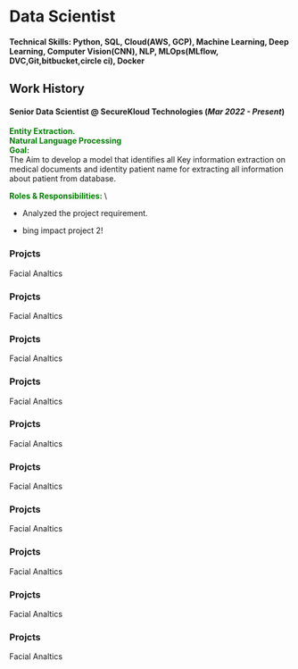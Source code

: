 # Data Scientist

#### Technical Skills: Python, SQL, Cloud(AWS, GCP), Machine Learning, Deep Learning, Computer Vision(CNN), NLP, MLOps(MLflow, DVC,Git,bitbucket,circle ci), Docker

## Work History
#### <b>Senior Data Scientist @ SecureKloud Technologies (_Mar 2022 - Present_)</b>
<span style="color:green; font-weight:bold;">Entity Extraction. </span>\
<span style="color:green; font-weight:bold;">Natural Language Processing  </span>\
<span style="color:green; font-weight:bold;">Goal: </span>\
The Aim to develop a model that identifies all Key information extraction on medical documents and identity patient name for extracting all information about patient from database.

<span style="color:green; font-weight:bold;">Roles & Responsibilities: </span>\
-	Analyzed the project requirement.

- bing impact project 2!

### Projcts
Facial Analtics

### Projcts
Facial Analtics

### Projcts
Facial Analtics

### Projcts
Facial Analtics

### Projcts
Facial Analtics

### Projcts
Facial Analtics

### Projcts
Facial Analtics

### Projcts
Facial Analtics

### Projcts
Facial Analtics

### Projcts
Facial Analtics
